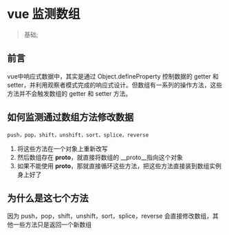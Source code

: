 
# vue 监测数组
> 基础;

## 前言
vue中响应式数据中，其实是通过 Object.defineProperty 控制数据的 getter 和 setter，并利用观察者模式完成的响应式设计。但数组有一系列的操作方法，这些方法并不会触发数组的 getter 和 setter 方法。

## 如何监测通过数组方法修改数据

```
push，pop，shift，unshift，sort，splice，reverse
```

1. 将这些方法在一个对象上重新改写
2. 然后数组存在 __proto__，就直接将数组的 __proto__指向这个对象
3. 如果不能使用 __proto__，那就直接循环这些方法，把这些方法直接装到数组实例身上好了

## 为什么是这七个方法
因为 push，pop，shift，unshift，sort，splice，reverse 会直接修改数组，其他一些方法只是返回一个新数组
